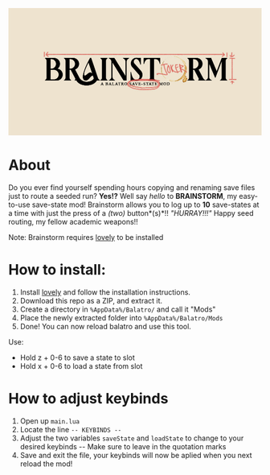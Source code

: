 ![Brainstorm Logo](BrainstormLogo.jpg)

# About
Do you ever find yourself spending hours copying and renaming save files just to route a seeded run? **Yes!?** Well say *hello* to **BRAINSTORM**, my easy-to-use save-state mod! Brainstorm allows you to log up to **10** save-states at a time with just the press of a *(two)* button*(s)*!! _"HURRAY!!!"_
Happy seed routing, my fellow academic weapons!!

Note: Brainstorm requires [lovely](https://github.com/ethangreen-dev/lovely-injector) to be installed

# How to install: 
1. Install [lovely](https://github.com/ethangreen-dev/lovely-injector) and follow the installation instructions.
2. Download this repo as a ZIP, and extract it.
3. Create a directory in `%AppData%/Balatro/` and call it "Mods"
4. Place the newly extracted folder into `%AppData%/Balatro/Mods`
5. Done! You can now reload balatro and use this tool.

Use:
- Hold z + 0-6 to save a state to slot
- Hold x + 0-6 to load a state from slot

# How to adjust keybinds
1. Open up `main.lua`
2. Locate the line `-- KEYBINDS --`
3. Adjust the two variables `saveState` and `loadState` to change to your desired keybinds -- Make sure to leave in the quotation marks
4. Save and exit the file, your keybinds will now be aplied when you next reload the mod! 